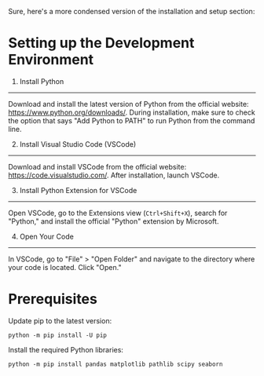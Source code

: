 Sure, here's a more condensed version of the installation and setup section:

Setting up the Development Environment
======================================

1. Install Python
-----------------

Download and install the latest version of Python from the official website: https://www.python.org/downloads/. During installation, make sure to check the option that says "Add Python to PATH" to run Python from the command line.

2. Install Visual Studio Code (VSCode)
--------------------------------------

Download and install VSCode from the official website: https://code.visualstudio.com/. After installation, launch VSCode.

3. Install Python Extension for VSCode
--------------------------------------

Open VSCode, go to the Extensions view (`Ctrl+Shift+X`), search for "Python," and install the official "Python" extension by Microsoft.

4. Open Your Code
------------------

In VSCode, go to "File" > "Open Folder" and navigate to the directory where your code is located. Click "Open."

Prerequisites
=============

Update pip to the latest version:

```
python -m pip install -U pip
```

Install the required Python libraries:

```
python -m pip install pandas matplotlib pathlib scipy seaborn
```